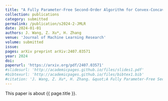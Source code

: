 ```yaml
---
title: "A Fully Parameter-Free Second-Order Algorithm for Convex-Concave Minimax Problems"
collection: publications
category: submitted
permalink: /publication/s2024-2-JMLR
date: 2024-01-01
authors: J. Wang, Z. Xu*, H. Zhang
venue: 'Journal of Machine Learning Research'
volume: submitted
issue:
pages: arXiv preprint arXiv:2407.03571
year: 2024
doi:
paperurl: 'https://arxiv.org/pdf/2407.03571'
#slidesurl: 'http://academicpages.github.io/files/slides1.pdf'
#bibtexurl: 'http://academicpages.github.io/files/bibtex1.bib'
#citation: 'J. Wang, Z. Xu*, H. Zhang. &quot;A Fully Parameter-Free Second-Order Algorithm for Convex-Concave Minimax Problems.&quot; <i>Journal of Machine Learning Research</i>. submitted, arXiv preprint arXiv:2407.03571, 2024.'
---
```

This paper is about {{ page.title }}.
